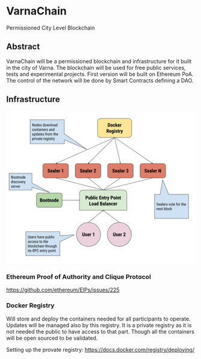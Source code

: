 # VarnaChain
Permissioned City Level Blockchain

## Abstract
VarnaChain will be a permissioned blockchain and infrastructure for it built in the city of Varna. The blockchain will be used for free public services, tests and experimental projects. First version will be built on Ethereum PoA. The control of the network will be done by Smart Contracts defining a DAO.  

## Infrastructure
![Infrastructure](media/infrastructure.svg)

### Ethereum Proof of Authority and Clique Protocol
https://github.com/ethereum/EIPs/issues/225

### Docker Registry
Will store and deploy the containers needed for all participants to operate. Updates will be managed also by this registry. It is a private registry as it is not needed the public to have access to that part. Though all the containers will be open sourced to be validated.

Setting up the provate registry:
https://docs.docker.com/registry/deploying/

